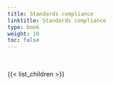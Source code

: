 ```yaml
---
title: Standards compliance
linktitle: Standards compliance
type: book
weight: 10
toc: false
---
```


<br>

{{< list_children >}}